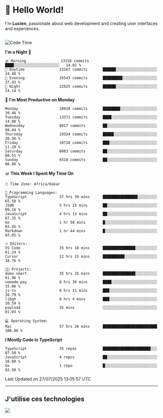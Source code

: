 # 👋 Hello World!

I'm **Lucien**, passionate about web development and creating user interfaces and experiences.

##

<!--START_SECTION:waka-->
![Code Time](http://img.shields.io/badge/Code%20Time-3%2C521%20hrs%2043%20mins-blue)

**I'm a Night 🦉** 

```text
🌞 Morning                13316 commits       ████░░░░░░░░░░░░░░░░░░░░░   14.02 % 
🌆 Daytime                23167 commits       ██████░░░░░░░░░░░░░░░░░░░   24.40 % 
🌃 Evening                35543 commits       █████████░░░░░░░░░░░░░░░░   37.43 % 
🌙 Night                  22925 commits       ██████░░░░░░░░░░░░░░░░░░░   24.14 % 
```
📅 **I'm Most Productive on Monday** 

```text
Monday                   28918 commits       ████████░░░░░░░░░░░░░░░░░   30.46 % 
Tuesday                  13371 commits       ████░░░░░░░░░░░░░░░░░░░░░   14.08 % 
Wednesday                8017 commits        ██░░░░░░░░░░░░░░░░░░░░░░░   08.44 % 
Thursday                 19334 commits       █████░░░░░░░░░░░░░░░░░░░░   20.36 % 
Friday                   10710 commits       ███░░░░░░░░░░░░░░░░░░░░░░   11.28 % 
Saturday                 8083 commits        ██░░░░░░░░░░░░░░░░░░░░░░░   08.51 % 
Sunday                   6518 commits        ██░░░░░░░░░░░░░░░░░░░░░░░   06.86 % 
```


📊 **This Week I Spent My Time On** 

```text
🕑︎ Time Zone: Africa/Dakar

💬 Programming Languages: 
TypeScript               37 hrs 39 mins      ████████████████░░░░░░░░░   65.58 % 
JSON                     5 hrs 15 mins       ██░░░░░░░░░░░░░░░░░░░░░░░   09.16 % 
JavaScript               4 hrs 13 mins       ██░░░░░░░░░░░░░░░░░░░░░░░   07.35 % 
Go                       1 hr 58 mins        █░░░░░░░░░░░░░░░░░░░░░░░░   03.45 % 
Markdown                 1 hr 44 mins        █░░░░░░░░░░░░░░░░░░░░░░░░   03.05 % 

🔥 Editors: 
VS Code                  35 hrs 10 mins      ███████████████░░░░░░░░░░   61.24 % 
Cursor                   22 hrs 15 mins      ██████████░░░░░░░░░░░░░░░   38.76 % 

🐱‍💻 Projects: 
domo-smart               35 hrs 35 mins      ███████████████░░░░░░░░░░   61.96 % 
nomade-pay               8 hrs 39 mins       ████░░░░░░░░░░░░░░░░░░░░░   15.06 % 
js-ts                    6 hrs 11 mins       ███░░░░░░░░░░░░░░░░░░░░░░   10.79 % 
libgn                    6 hrs 4 mins        ███░░░░░░░░░░░░░░░░░░░░░░   10.59 % 
payload                  35 mins             ░░░░░░░░░░░░░░░░░░░░░░░░░   01.03 % 

💻 Operating System: 
Mac                      57 hrs 26 mins      █████████████████████████   100.00 % 
```

**I Mostly Code in TypeScript** 

```text
TypeScript               35 repos            ██████████████████████░░░   87.50 % 
JavaScript               4 repos             ██░░░░░░░░░░░░░░░░░░░░░░░   10.00 % 
Go                       1 repo              █░░░░░░░░░░░░░░░░░░░░░░░░   02.50 % 
```




 Last Updated on 27/07/2025 13:05:57 UTC
<!--END_SECTION:waka-->
---

## J'utilise ces technologies

<p align="left">
  <a href="https://skillicons.dev">
    <img src="https://skillicons.dev/icons?i=ts,js,go,ruby,css,scss,tailwind,react,vite,nextjs,docker,figma,ableton" />
  </a>
</p>

